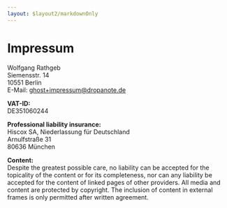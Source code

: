 ```yaml
---
layout: $layout2/markdownOnly
---
```


# Impressum

Wolfgang Rathgeb\
Siemensstr. 14\
10551 Berlin\
E-Mail: ghost+impressum@dropanote.de

**VAT-ID:**\
DE351060244

**Professional liability insurance:**\
Hiscox SA, Niederlassung für Deutschland\
Arnulfstraße 31\
80636 München

**Content:**\
Despite the greatest possible care, no liability can be accepted for the topicality of the content or for its completeness, nor can any liability be accepted for the content of linked pages of other providers. All media and content are protected by copyright. The inclusion of content in external frames is only permitted after written agreement.
